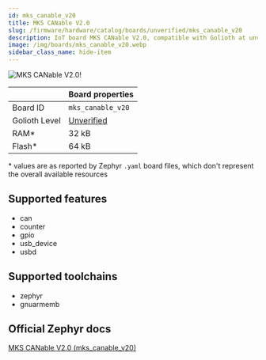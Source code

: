 ```yaml
---
id: mks_canable_v20
title: MKS CANable V2.0
slug: /firmware/hardware/catalog/boards/unverified/mks_canable_v20
description: IoT board MKS CANable V2.0, compatible with Golioth at unverified level.
image: /img/boards/mks_canable_v20.webp
sidebar_class_name: hide-item
---
```


[//]: # (This is an auto-generated file, do not edit! Changes to it will be lost upon re-generation)

![MKS CANable V2.0!](/img/boards/mks_canable_v20.webp "MKS CANable V2.0")

|                | Board properties     |
| -------------  | -------------------- |
| Board ID       | `mks_canable_v20` |
| Golioth Level  | [Unverified](/firmware/hardware#unverified-boards) |
| RAM*           | 32 kB |
| Flash*         | 64 kB |

\* values are as reported by Zephyr `.yaml` board files, which don't represent the overall available resources



## Supported features

* can
* counter
* gpio
* usb_device
* usbd

## Supported toolchains

* zephyr
* gnuarmemb

## Official Zephyr docs

[MKS CANable V2.0 (mks_canable_v20)](https://docs.zephyrproject.org/latest/boards/makerbase/mks_canable_v20/doc/index.html)
